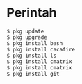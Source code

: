 # Perintah
    $ pkg update
    $ pkg upgrade
    $ pkg install bash
    $ pkg install cacafire
    $ pkg install ls
    $ pkg install cmatrix
    $ pkg install cmatrix
    $ pkg install git
